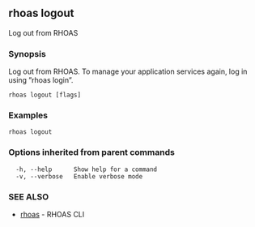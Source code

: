 ## rhoas logout

Log out from RHOAS

### Synopsis

Log out from RHOAS. To manage your application services again, log in using ”rhoas login”.

```
rhoas logout [flags]
```

### Examples

```
rhoas logout

```

### Options inherited from parent commands

```
  -h, --help      Show help for a command
  -v, --verbose   Enable verbose mode
```

### SEE ALSO

* [rhoas](rhoas.md)	 - RHOAS CLI

